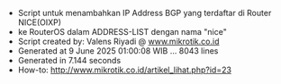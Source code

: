 - Script untuk menambahkan IP Address BGP yang terdaftar di Router NICE(OIXP)
- ke RouterOS dalam ADDRESS-LIST dengan nama "nice"
- Script created by: Valens Riyadi @ www.mikrotik.co.id
- Generated at 9 June 2025 01:00:08 WIB ... 8043 lines
- Generated in 7.144 seconds
- How-to: http://www.mikrotik.co.id/artikel_lihat.php?id=23
